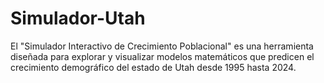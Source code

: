 # Simulador-Utah
El "Simulador Interactivo de Crecimiento Poblacional" es una herramienta diseñada para explorar y visualizar modelos matemáticos que predicen el crecimiento demográfico del estado de Utah desde 1995 hasta 2024.
